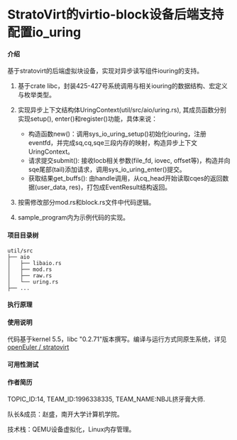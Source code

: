 # StratoVirt的virtio-block设备后端支持配置io_uring

#### 介绍
基于stratovirt的后端虚拟块设备，实现对异步读写组件iouring的支持。

1. 基于crate libc，封装425-427号系统调用与相关iouring的数据结构、宏定义与枚举类型。

2. 实现异步上下文结构体UringContext(util/src/aio/uring.rs), 其成员函数分别实现setup(), enter()和register()功能，具体来说：
    - 构造函数new()：调用sys_io_uring_setup()初始化iouring，注册eventfd，并完成sq,cq,sqe三段内存的映射，构造异步上下文UringContext。
    - 请求提交submit(): 接收Iocb相关参数(file_fd, iovec, offset等)，构造并向sqe尾部(tail)添加请求，调用sys_io_uring_enter()提交。 
    - 获取结果get_buffs(): 由handle调用，从cq_head开始读取cqes的返回数据(user_data, res)，打包成EventResult结构返回。

3. 按需修改部分mod.rs和block.rs文件中代码逻辑。
4. sample_program内为示例代码的实现。
#### 项目目录树

```
util/src
├── aio
│   ├── libaio.rs
│   ├── mod.rs
│   ├── raw.rs
│   └── uring.rs
├── ...
```


#### 执行原理


#### 使用说明
代码基于kernel 5.5，libc "0.2.71"版本撰写。编译与运行方式同原生系统，详见[openEuler / stratovirt](https://gitee.com/openeuler/stratovirt)

#### 可用性测试


#### 作者简历
TOPIC_ID:14, TEAM_ID:1996338335, TEAM_NAME:NBJL挤牙膏大师.

队长&成员：赵盛，南开大学计算机学院。

技术栈：QEMU设备虚拟化，Linux内存管理。
